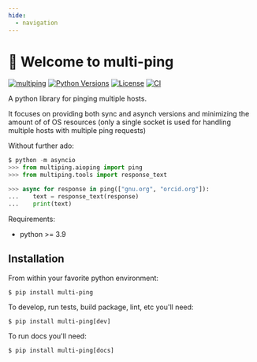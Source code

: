 ```yaml
---
hide:
  - navigation
---
```


# 🔔 Welcome to multi-ping


[![multiping][pypi-version]](https://pypi.python.org/pypi/multi-ping)
[![Python Versions][pypi-python-versions]](https://pypi.python.org/pypi/multi-ping)
[![License][license]]()
[![CI][CI]](https://github.com/tiagocoutinho/multi-ping/actions/workflows/ci.yml)

A python library for pinging multiple hosts.

It focuses on providing both sync and asynch versions and minimizing the amount of
of OS resources (only a single socket is used for handling multiple hosts with
multiple ping requests)

Without further ado:

```python
$ python -m asyncio
>>> from multiping.aioping import ping
>>> from multiping.tools import response_text

>>> async for response in ping(["gnu.org", "orcid.org"]):
...    text = response_text(response)
...    print(text)
```

Requirements:

* python >= 3.9

## Installation

From within your favorite python environment:

```
$ pip install multi-ping
```

To develop, run tests, build package, lint, etc you'll need:

```console
$ pip install multi-ping[dev]
```

To run docs you'll need:

```console
$ pip install multi-ping[docs]
```

[pypi-python-versions]: https://img.shields.io/pypi/pyversions/multi-ping.svg
[pypi-version]: https://img.shields.io/pypi/v/multi-ping.svg
[pypi-status]: https://img.shields.io/pypi/status/multi-ping.svg
[license]: https://img.shields.io/pypi/l/multi-ping.svg
[CI]: https://github.com/tiagocoutinho/multi-ping/actions/workflows/ci.yml/badge.svg
